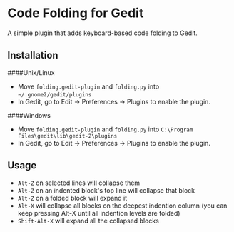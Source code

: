 Code Folding for Gedit
========================

A simple plugin that adds keyboard-based code folding to Gedit.

Installation
--------------

####Unix/Linux
* Move `folding.gedit-plugin` and `folding.py` into `~/.gnome2/gedit/plugins`
* In Gedit, go to Edit &rarr; Preferences &rarr; Plugins to enable the plugin.

####Windows
* Move `folding.gedit-plugin` and `folding.py` into `C:\Program Files\gedit\lib\gedit-2\plugins`
* In Gedit, go to Edit &rarr; Preferences &rarr; Plugins to enable the plugin.

Usage
--------

* `Alt-Z` on selected lines will collapse them
* `Alt-Z` on an indented block's top line will collapse that block
* `Alt-Z` on a folded block will expand it
* `Alt-X` will collapse all blocks on the deepest indention column (you can keep pressing Alt-X until all indention levels are folded)
* `Shift-Alt-X` will expand all the collapsed blocks